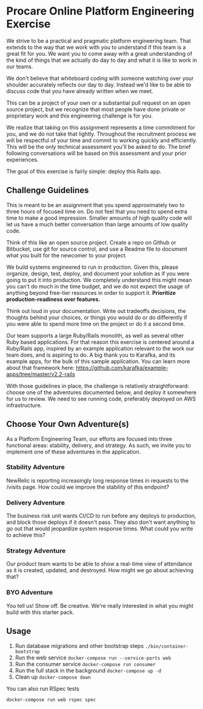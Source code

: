 # Procare Online Platform Engineering Exercise

We strive to be a practical and pragmatic platform engineering team. That extends to the way that we work with you to understand if this team is a great fit for you. We want you to come away with a great understanding of the kind of things that we actually do day to day and what it is like to work in our teams.

We don't believe that whiteboard coding with someone watching over your shoulder accurately reflects our day to day. Instead we'd like to be able to discuss code that you have already written when we meet.

This can be a project of your own or a substantial pull request on an open source project, but we recognize that most people have done private or proprietary work and this engineering challenge is for you.

We realize that taking on this assignment represents a time commitment for you, and we do not take that lightly. Throughout the recruitment process we will be respectful of your time and commit to working quickly and efficiently. This will be the only technical assessment you'll be asked to do. The brief following conversations will be based on this assessment and your prior experiences.

The goal of this exercise is fairly simple: deploy this Rails app.

## Challenge Guidelines
This is meant to be an assignment that you spend approximately two to three hours of focused time on. Do not feel that you need to spend extra time to make a good impression. Smaller amounts of high quality code will let us have a much better conversation than large amounts of low quality code.

Think of this like an open source project. Create a repo on Github or Bitbucket, use git for source control, and use a Readme file to document what you built for the newcomer to your project.

We build systems engineered to run in production. Given this, please organize, design, test, deploy, and document your solution as if you were going to put it into production. We completely understand this might mean you can't do much in the time budget, and we do not expect the usage of anything beyond free-tier resources in order to support it. **Prioritize production-readiness over features.**

Think out loud in your documentation. Write out tradeoffs decisions, the thoughts behind your choices, or things you would do or do differently if you were able to spend more time on the project or do it a second time.

Our team supports a large Ruby/Rails monolith, as well as several other Ruby based applications. For that reason this exercise is centered around a Ruby/Rails app, inspired by an example application relevant to the work our team does, and is aspiring to do. A big thank you to Karafka, and its example apps, for the bulk of this sample  application. You can learn more about that framework here: https://github.com/karafka/example-apps/tree/master/v2.2-rails

With those guidelines in place, the challenge is relatively straightforward: choose one of the adventures documented below, and deploy it somewhere for us to review. We need to see running code, preferably deployed on AWS infrastructure.

## Choose Your Own Adventure(s)

As a Platform Engineering Team, our efforts are focused into three functional areas: stability, delivery, and strategy. As such, we invite you to implement one of these adventures in the application.

### Stability Adventure
NewRelic is reporting increasingly long response times in requests to the /visits page. How could we improve the stability of this endpoint?

### Delivery Adventure
The business risk unit wants CI/CD to run before any deploys to production, and block those deploys if it doesn't pass. They also don't want anything to go out that would jeopardize system response times. What could you write to achieve this?

### Strategy Adventure
Our product team wants to be able to show a real-time view of attendance as it is created, updated, and destroyed. How might we go about achieving that?

### BYO Adventure
You tell us! Show off. Be creative. We're really interested in what you might build with this starter pack.


## Usage

1. Run database migrations and other bootstrap steps `./bin/container-bootstrap`
1. Run the web service `docker-compose run --service-ports web`
1. Run the consumer service `docker-compose run consumer`
1. Run the full stack in the background `docker-compose up -d`
1. Clean up `docker-compose down`

You can also run RSpec tests 
```
docker-compose run web rspec spec
```
